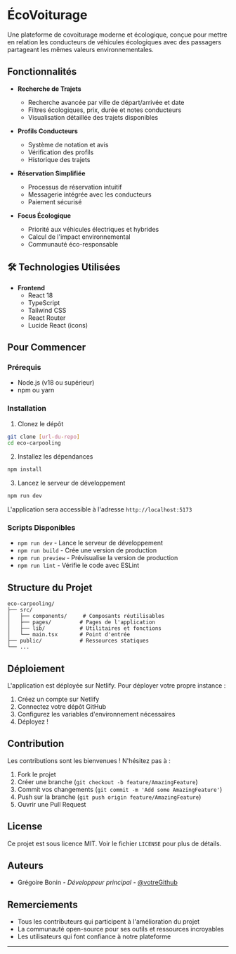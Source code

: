 # ÉcoVoiturage 

Une plateforme de covoiturage moderne et écologique, conçue pour mettre en relation les conducteurs de véhicules écologiques avec des passagers partageant les mêmes valeurs environnementales.

##  Fonctionnalités

- **Recherche de Trajets**
  - Recherche avancée par ville de départ/arrivée et date
  - Filtres écologiques, prix, durée et notes conducteurs
  - Visualisation détaillée des trajets disponibles

- **Profils Conducteurs**
  - Système de notation et avis
  - Vérification des profils
  - Historique des trajets

- **Réservation Simplifiée**
  - Processus de réservation intuitif
  - Messagerie intégrée avec les conducteurs
  - Paiement sécurisé

- **Focus Écologique**
  - Priorité aux véhicules électriques et hybrides
  - Calcul de l'impact environnemental
  - Communauté éco-responsable

## 🛠 Technologies Utilisées

- **Frontend**
  - React 18
  - TypeScript
  - Tailwind CSS
  - React Router
  - Lucide React (icons)

##  Pour Commencer

### Prérequis

- Node.js (v18 ou supérieur)
- npm ou yarn

### Installation

1. Clonez le dépôt
```bash
git clone [url-du-repo]
cd eco-carpooling
```

2. Installez les dépendances
```bash
npm install
```

3. Lancez le serveur de développement
```bash
npm run dev
```

L'application sera accessible à l'adresse `http://localhost:5173`

### Scripts Disponibles

- `npm run dev` - Lance le serveur de développement
- `npm run build` - Crée une version de production
- `npm run preview` - Prévisualise la version de production
- `npm run lint` - Vérifie le code avec ESLint

##  Structure du Projet

```
eco-carpooling/
├── src/
│   ├── components/     # Composants réutilisables
│   ├── pages/         # Pages de l'application
│   ├── lib/           # Utilitaires et fonctions
│   └── main.tsx       # Point d'entrée
├── public/            # Ressources statiques
└── ...
```

##  Déploiement

L'application est déployée sur Netlify. Pour déployer votre propre instance :

1. Créez un compte sur Netlify
2. Connectez votre dépôt GitHub
3. Configurez les variables d'environnement nécessaires
4. Déployez !

##  Contribution

Les contributions sont les bienvenues ! N'hésitez pas à :

1. Fork le projet
2. Créer une branche (`git checkout -b feature/AmazingFeature`)
3. Commit vos changements (`git commit -m 'Add some AmazingFeature'`)
4. Push sur la branche (`git push origin feature/AmazingFeature`)
5. Ouvrir une Pull Request

##  License

Ce projet est sous licence MIT. Voir le fichier `LICENSE` pour plus de détails.

##  Auteurs

- Grégoire Bonin - *Développeur principal* - [@votreGithub](https://github.com/votreGithub)

##  Remerciements

- Tous les contributeurs qui participent à l'amélioration du projet
- La communauté open-source pour ses outils et ressources incroyables
- Les utilisateurs qui font confiance à notre plateforme

---

